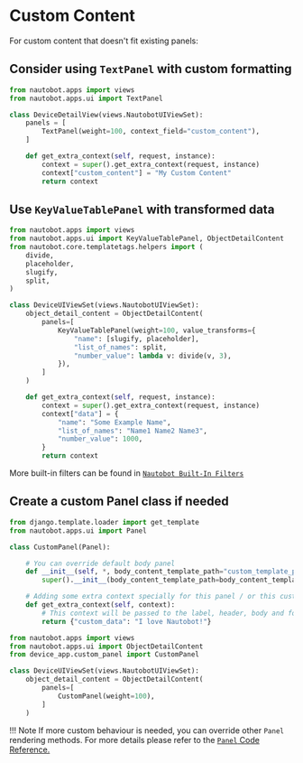 # Custom Content

For custom content that doesn't fit existing panels:

## Consider using `TextPanel` with custom formatting

```python title="views.py"
from nautobot.apps import views
from nautobot.apps.ui import TextPanel

class DeviceDetailView(views.NautobotUIViewSet):
    panels = [
        TextPanel(weight=100, context_field="custom_content"),
    ]

    def get_extra_context(self, request, instance):
        context = super().get_extra_context(request, instance)
        context["custom_content"] = "My Custom Content"
        return context
```

## Use `KeyValueTablePanel` with transformed data

```python title="views.py"
from nautobot.apps import views
from nautobot.apps.ui import KeyValueTablePanel, ObjectDetailContent
from nautobot.core.templatetags.helpers import (
    divide,
    placeholder,
    slugify,
    split,
)

class DeviceUIViewSet(views.NautobotUIViewSet):
    object_detail_content = ObjectDetailContent(
        panels=[
            KeyValueTablePanel(weight=100, value_transforms={
                "name": [slugify, placeholder],
                "list_of_names": split,
                "number_value": lambda v: divide(v, 3),
            }),
        ]
    )

    def get_extra_context(self, request, instance):
        context = super().get_extra_context(request, instance)
        context["data"] = {
            "name": "Some Example Name",
            "list_of_names": "Name1 Name2 Name3",
            "number_value": 1000,
        }
        return context
```

More built-in filters can be found in [`Nautobot Built-In Filters`](../../../../user-guide/platform-functionality/template-filters.md#nautobot-built-in-filters)

## Create a custom Panel class if needed

```python title="custom_panel.py"
from django.template.loader import get_template
from nautobot.apps.ui import Panel

class CustomPanel(Panel):

    # You can override default body panel
    def __init__(self, *, body_content_template_path="custom_template_path.html", **kwargs):
        super().__init__(body_content_template_path=body_content_template_path, **kwargs)

    # Adding some extra context specially for this panel / or this custom template
    def get_extra_context(self, context):
        # This context will be passed to the label, header, body and footer render methods
        return {"custom_data": "I love Nautobot!"}
```

```python title="views.py"
from nautobot.apps import views
from nautobot.apps.ui import ObjectDetailContent
from device_app.custom_panel import CustomPanel

class DeviceUIViewSet(views.NautobotUIViewSet):
    object_detail_content = ObjectDetailContent(
        panels=[
            CustomPanel(weight=100),
        ]
    )
```

!!! Note
    If more custom behaviour is needed, you can override other `Panel` rendering methods.
    For more details please refer to the [`Panel` Code Reference.](../../../../code-reference/nautobot/apps/ui.md#nautobot.apps.ui.Panel)
